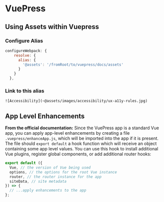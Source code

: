 # VuePress

## Using Assets within Vuepress

### Configure Alias

```js
configureWebpack: {
    resolve: {
      alias: {
        '@assets': '/fromRoot/to/vuepress/docs/assets'
      }
    }
  },
```

### Link to this alias

`![Accessibility](~@assets/images/accessibility/ux-a11y-rules.jpg)`

## App Level Enhancements

**From the official documentation:** Since the VuePress app is a standard Vue app, you can apply app-level enhancements by creating a file `.vuepress/enhanceApp.js`, which will be imported into the app if it is present. The file should `export default` a hook function which will receive an object containing some app level values. You can use this hook to install additional Vue plugins, register global components, or add additional router hooks:

```jsx
export default ({
  Vue, // the version of Vue being used
  options, // the options for the root Vue instance
  router, // the router instance for the app
  siteData, // site metadata
}) => {
  // ...apply enhancements to the app
};
```
